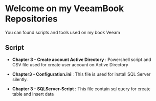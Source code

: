 # **Welcome on my VeeamBook Repositories**

You can found scripts and tools used on my book Veeam 

## Script

* **Chapter 3 - Create account Active Directory** : Powershell script and CSV file used for create user account on Active Directory

* **Chapter3 - Configuration.ini** : This file is used for install SQL Server silently.

* **Chapter 3 - SQLServer-Script** : This file contain sql query for create table and insert data
